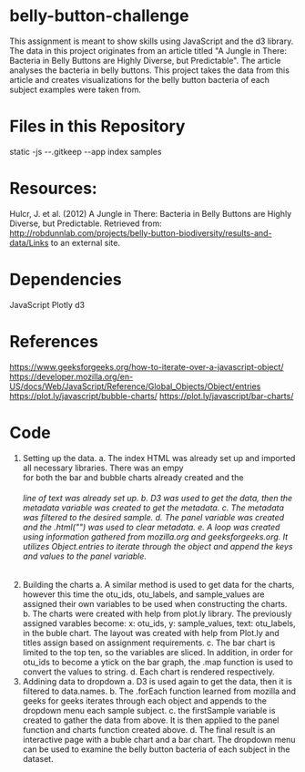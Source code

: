 # belly-button-challenge

This assignment is meant to show skills using JavaScript and the d3 library. The data in this project originates from an article titled "A Jungle in There: Bacteria in Belly Buttons are Highly Diverse, but Predictable". The article analyses the bacteria in belly buttons. This project takes the data from this article and creates visualizations for the belly button bacteria of each subject examples were taken from.

# Files in this Repository

static
-js
--.gitkeep
--app
index
samples

# Resources:

Hulcr, J. et al. (2012) A Jungle in There: Bacteria in Belly Buttons are Highly Diverse, but Predictable. Retrieved from: http://robdunnlab.com/projects/belly-button-biodiversity/results-and-data/Links to an external site.

# Dependencies

JavaScript
Plotly
d3

# References

https://www.geeksforgeeks.org/how-to-iterate-over-a-javascript-object/
https://developer.mozilla.org/en-US/docs/Web/JavaScript/Reference/Global_Objects/Object/entries
https://plot.ly/javascript/bubble-charts/
https://plot.ly/javascript/bar-charts/

# Code

1. Setting up the data.
   a. The index HTML was already set up and imported all necessary libraries. There was an empy <div> for both the bar and bubble charts already created and the <h6> line of text was already set up.
   b. D3 was used to get the data, then the metadata variable was created to get the metadata.
   c. The metadata was filtered to the desired sample.
   d. The panel variable was created and the .html("") was used to clear metadata.
   e. A loop was created using information gathered from mozilla.org and geeksforgeeks.org. It utilizes Object.entries to iterate through the object and append the keys and values to the panel variable.
2. Building the charts
   a. A similar method is used to get data for the charts, however this time the otu_ids, otu_labels, and sample_values are assigned their own variables to be used when constructing the charts.
   b. The charts were created with help from plot.ly library. The previously assigned varables become:
   x: otu_ids,
   y: sample_values,
   text: otu_labels,
   in the buble chart. The layout was created with help from Plot.ly and titles assign based on assignment requirements.
   c. The bar chart is limited to the top ten, so the variables are sliced. In addition, in order for otu_ids to become a ytick on the bar graph, the .map function is used to convert the values to string.
   d. Each chart is rendered respectively.
3. Addining data to dropdown
   a. D3 is used again to get the data, then it is filtered to data.names.
   b. The .forEach function learned from mozilla and geeks for geeks iterates through each object and appends to the dropdown menu each sample subject.
   c. the firstSample variable is created to gather the data from above. It is then applied to the panel function and charts function created above.
   d. The final result is an interactive page with a buble chart and a bar chart. The dropdown menu can be used to examine the belly button bacteria of each subject in the dataset.
